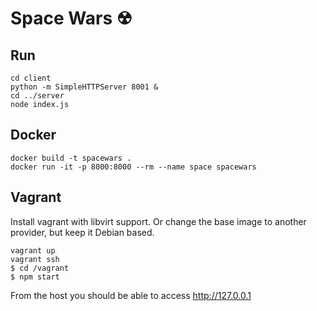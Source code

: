 # Space Wars ☢

## Run

	cd client
	python -m SimpleHTTPServer 8001 & 
	cd ../server
	node index.js

## Docker 

	docker build -t spacewars .
	docker run -it -p 8000:8000 --rm --name space spacewars

## Vagrant

Install vagrant with libvirt support. Or change the base image to another provider, but keep it Debian based. 

	vagrant up
	vagrant ssh
	$ cd /vagrant
	$ npm start

From the host you should be able to access http://127.0.0.1
